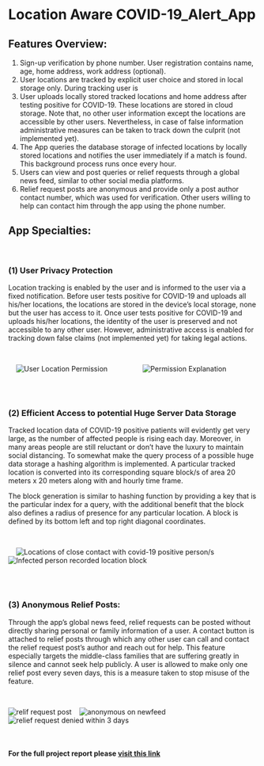 # Location Aware COVID-19_Alert_App

## Features Overview:
1)	Sign-up verification by phone number. User registration contains name, age, home address, work address (optional).
2)	User locations are tracked by explicit user choice and stored in local storage only. During tracking user is 
3)	User uploads locally stored tracked locations and home address after testing positive for COVID-19. These locations are stored in cloud storage. Note that, no other user information except the locations are accessible by other users. Nevertheless, in case of false information administrative measures can be taken to track down the culprit (not implemented yet).
4)	The App queries the database storage of infected locations by locally stored locations and notifies the user immediately if a match is found. This background process runs once every hour.
5)	Users can view and post queries or relief requests through a global news feed, similar to other social media platforms.
6)	Relief request posts are anonymous and provide only a post author contact number, which was used for verification. Other users willing to help can contact him through the app using the phone number.

## App Specialties:

<br>

### (1)	User Privacy Protection

Location tracking is enabled by the user and is informed to the user via a fixed notification. Before user tests positive for COVID-19 and uploads all his/her locations, the locations are stored in the device’s local storage, none but the user has access to it. Once user tests positive for COVID-19 and uploads his/her locations, the identity of the user is preserved and not accessible to any other user. However, administrative access is enabled for tracking down false claims (not implemented yet) for taking legal actions.

<br>

&nbsp;&nbsp;&nbsp;&nbsp;![User Location Permission](https://github.com/ferdouszislam/COVID-19_Alert_App/blob/master/permission.jpg) &nbsp;&nbsp;&nbsp;&nbsp;&nbsp;&nbsp;&nbsp;&nbsp;&nbsp;&nbsp;&nbsp;&nbsp;&nbsp;&nbsp;&nbsp;&nbsp; ![Permission Explanation](https://github.com/ferdouszislam/COVID-19_Alert_App/blob/master/95097272_270367091019594_5457582228261306368_n.png)

<br>
<br>

### (2)	Efficient Access to potential Huge Server Data Storage

Tracked location data of COVID-19 positive patients will evidently get very large, as the number of affected people is rising each day. Moreover, in many areas people are still reluctant or don’t have the luxury to maintain social distancing. To somewhat make the query process of a possible huge data storage a hashing algorithm is implemented. A particular tracked location is converted into its corresponding square block/s of area 20 meters x 20 meters along with and hourly time frame. 

The block generation is similar to hashing function by providing a key that is the particular index for a query, with the additional benefit that the block also defines a radius of presence for any particular location. A block is defined by its bottom left and top right diagonal coordinates.

<br>

&nbsp;&nbsp;&nbsp;&nbsp;![Locations of close contact with covid-19 positive person/s](https://github.com/ferdouszislam/COVID-19_Alert_App/blob/master/screenshots/infected-locations.png) &nbsp;&nbsp;&nbsp;&nbsp;&nbsp;&nbsp;&nbsp;&nbsp;&nbsp;&nbsp;&nbsp;&nbsp;&nbsp;&nbsp;&nbsp;&nbsp; ![Infected person recorded location block](https://github.com/ferdouszislam/COVID-19_Alert_App/blob/master/screenshots/map-boxed-area.png)

<br>
<br>

### (3)	Anonymous Relief Posts:

Through the app’s global news feed, relief requests can be posted without directly sharing personal or family information of a user. A contact button is attached to relief posts through which any other user can call and contact the relief request post’s author and reach out for help. This feature especially targets the middle-class families that are suffering greatly in silence and cannot seek help publicly. A user is allowed to make only one relief post every seven days, this is a measure taken to stop misuse of the feature. 

<br>

![relif request post](https://github.com/ferdouszislam/COVID-19_Alert_App/blob/master/screenshots/relief-post-typing.png) &nbsp;&nbsp; ![anonymous on newfeed](https://github.com/ferdouszislam/COVID-19_Alert_App/blob/master/screenshots/relief-post-newsfees.png) &nbsp;&nbsp;![relief request denied within 3 days](https://github.com/ferdouszislam/COVID-19_Alert_App/blob/master/screenshots/relief-post-3-days-message.png)

<br>

#### For the full project report please [visit this link](google.com)
